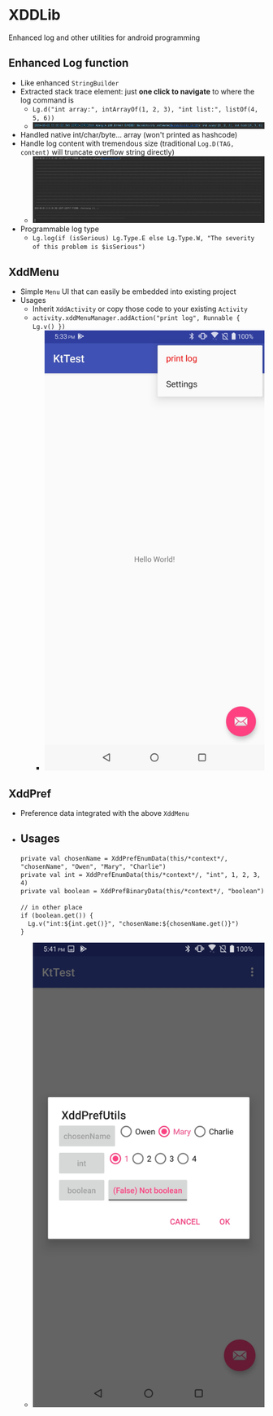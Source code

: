 # XDDLib
Enhanced log and other utilities for android programming

## Enhanced Log function
- Like enhanced `StringBuilder`
- Extracted stack trace element: just **one click to navigate** to where the log command is
  - `Lg.d("int array:", intArrayOf(1, 2, 3), "int list:", listOf(4, 5, 6))`
  - ![Lg.d.JPG](nonCodeAsset/Lg.d.JPG)
- Handled native int/char/byte... array (won't printed as hashcode)
- Handle log content with tremendous size (traditional `Log.D(TAG, content)` will truncate overflow string directly)
  - ![Lg.v with long content.JPG](nonCodeAsset/Lg.v%20with%20long%20content.JPG)
- Programmable log type
  - `Lg.log(if (isSerious) Lg.Type.E else Lg.Type.W, "The severity of this problem is $isSerious")`
  
  
## XddMenu
- Simple `Menu` UI that can easily be embedded into existing project
- Usages
  - Inherit `XddActivity` or copy those code to your existing `Activity`
  - `activity.xddMenuManager.addAction("print log", Runnable { Lg.v() })`
    - ![XddMenu.jpg](nonCodeAsset/XddMenu.jpg)
 
## XddPref
- Preference data integrated with the above `XddMenu`
- Usages
  - 
  ```
  private val chosenName = XddPrefEnumData(this/*context*/, "chosenName", "Owen", "Mary", "Charlie")
  private val int = XddPrefEnumData(this/*context*/, "int", 1, 2, 3, 4)
  private val boolean = XddPrefBinaryData(this/*context*/, "boolean")
  
  // in other place
  if (boolean.get()) {
    Lg.v("int:${int.get()}", "chosenName:${chosenName.get()}")
  }
  ```
  - ![XddPref.jpg](nonCodeAsset/XddPref.jpg)
 
